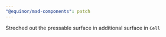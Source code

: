 ```yaml
---
"@equinor/mad-components": patch
---
```


Streched out the pressable surface in additional surface in `Cell`
